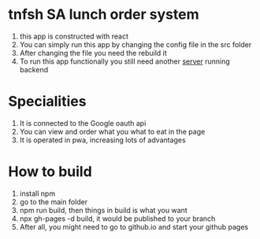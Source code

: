 # tnfsh SA lunch order system
1. this app is constructed with react
2. You can simply run this app by changing the config file in the src folder
3. After changing the file you need the rebuild it
4. To run this app functionally you still need another [server](https://github.com/tnfsa/lunch-back) running backend

# Specialities
1. It is connected to the Google oauth api 
2. You can view and order what you what to eat in the page
3. It is operated in pwa, increasing lots of advantages
# How to build
1. install npm
2. go to the main folder
3. npm run build, then things in build is what you want
4. npx gh-pages -d build, it would be published to your branch
5. After all, you might need to go to github.io and start your github pages